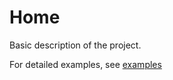 # Home

Basic description of the project. 

For detailed examples, see <a href="/dtx/examples.html">examples</a>
